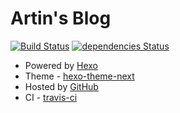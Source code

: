 # Artin's Blog

[![Build Status](https://travis-ci.org/lengthmin/lengthmin.github.io.svg?branch=backup)](https://travis-ci.org/lengthmin/lengthmin.github.io)
[![dependencies Status](https://david-dm.org/lengthmin/lengthmin.github.io.svg)](https://david-dm.org/lengthmin/lengthmin.github.io)

- Powered by [Hexo](https://hexo.io/zh-cn/)
- Theme - [hexo-theme-next](https://github.com/theme-next/hexo-theme-next)
- Hosted by [GitHub](https://github.com/)
- CI - [travis-ci](https://travis-ci.org/)
